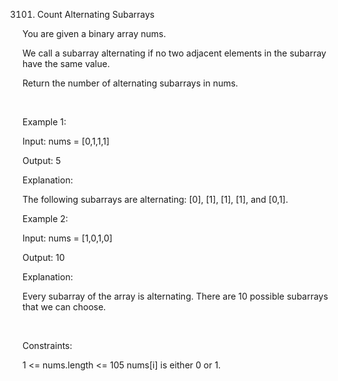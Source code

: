 3101. Count Alternating Subarrays

You are given a 
binary array
 nums.

We call a 
subarray
 alternating if no two adjacent elements in the subarray have the same value.

Return the number of alternating subarrays in nums.

 

Example 1:

Input: nums = [0,1,1,1]

Output: 5

Explanation:

The following subarrays are alternating: [0], [1], [1], [1], and [0,1].

Example 2:

Input: nums = [1,0,1,0]

Output: 10

Explanation:

Every subarray of the array is alternating. There are 10 possible subarrays that we can choose.

 

Constraints:

1 <= nums.length <= 105
nums[i] is either 0 or 1.